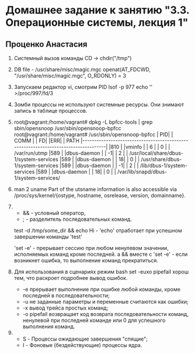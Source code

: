 #               Домашнее задание к занятию "3.3. Операционные системы, лекция 1"
##                                    Проценко Анастасия

1. Cистемный вызов команды CD -> chdir("/tmp")
2. DB file - /usr/share/misc/magic.mgc
openat(AT_FDCWD, "/usr/share/misc/magic.mgc", O_RDONLY) = 3
3. Запускаем редактор vi, смотрим PID
 lsof -p 977
 echo '' >/proc/997/fd/3
4. Зомби процессы не используют системные ресурсы. Они знимают запись в таблице процессов.
5. root@vagrant:/home/vagrant# dpkg -L bpfcc-tools | grep sbin/opensnoop
   /usr/sbin/opensnoop-bpfcc
   root@vagrant:/home/vagrant# /usr/sbin/opensnoop-bpfcc
  | PID|   | COMM       |     | FD|  |ERR| | PATH
  |------------------------------------------------------------------------------------|
  |810 |   |vminfo      |     | 6 |  | 0 | | /var/run/utmp
  |589 |   |dbus-daemon |     | -1|  | 2 | | /usr/local/share/dbus-1/system-services
  |589 |   |dbus-daemon |     | 18|  | 0 | | /usr/share/dbus-1/system-services
  |589 |   |dbus-daemon |     | -1|  | 2 | | /lib/dbus-1/system-services
  |589 |   |dbus-daemon |     | 18|  | 0 | | /var/lib/snapd/dbus-1/system-services/
6. man 2 uname
   Part of the utsname information is also accessible via /proc/sys/kernel/{ostype, hostname, osrelease, version, domainname}.
7. * && -  условный оператор,
   * ;  - разделитель последовательных команд.

   test -d /tmp/some_dir && echo Hi - 'echo'  отработает при успешном завершении команды 'test'

   'set -e' - прерывает сессию при любом ненулевом значении, исполняемых команд кроме последней.
    а &&  вместе с 'set -e' - если возникнет ошибка, то выполнение команд прекратиться.
8. Для использования в сценариях режим bash set -euxo pipefail хорош тем, что раскроет подробнее вывод ошибок.
   * -e прерывает выполнение при ошибке любой команды, кроме последней в последовательности;
   * -u не заданные параметры и переменные считаются как ошибки;
   * -x вывод трейса простых команд;
   * -o pipefail возвращает код возврата последовательности команд, ненулевой при последней команде или 0 для успешного выполнения команд.
9. * S - Процессы ожидающие завершения "спящие";
   * I - Фоновые (бездействующие) процессы ядра.
